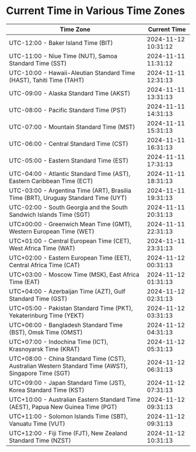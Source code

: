 # Current Time in Various Time Zones

| Time Zone | Current Time |
|-----------|--------------|
| UTC-12:00 - Baker Island Time (BIT) | 2024-11-12 10:31:12 |
| UTC-11:00 - Niue Time (NUT), Samoa Standard Time (SST) | 2024-11-11 11:31:12 |
| UTC-10:00 - Hawaii-Aleutian Standard Time (HAST), Tahiti Time (TAHT) | 2024-11-11 12:31:13 |
| UTC-09:00 - Alaska Standard Time (AKST) | 2024-11-11 13:31:13 |
| UTC-08:00 - Pacific Standard Time (PST) | 2024-11-11 14:31:13 |
| UTC-07:00 - Mountain Standard Time (MST) | 2024-11-11 15:31:13 |
| UTC-06:00 - Central Standard Time (CST) | 2024-11-11 16:31:13 |
| UTC-05:00 - Eastern Standard Time (EST) | 2024-11-11 17:31:13 |
| UTC-04:00 - Atlantic Standard Time (AST), Eastern Caribbean Time (ECT) | 2024-11-11 18:31:13 |
| UTC-03:00 - Argentina Time (ART), Brasília Time (BRT), Uruguay Standard Time (UYT) | 2024-11-11 19:31:13 |
| UTC-02:00 - South Georgia and the South Sandwich Islands Time (SGT) | 2024-11-11 20:31:13 |
| UTC±00:00 - Greenwich Mean Time (GMT), Western European Time (WET) | 2024-11-11 22:31:13 |
| UTC+01:00 - Central European Time (CET), West Africa Time (WAT) | 2024-11-11 23:31:13 |
| UTC+02:00 - Eastern European Time (EET), Central Africa Time (CAT) | 2024-11-12 00:31:13 |
| UTC+03:00 - Moscow Time (MSK), East Africa Time (EAT) | 2024-11-12 01:31:13 |
| UTC+04:00 - Azerbaijan Time (AZT), Gulf Standard Time (GST) | 2024-11-12 02:31:13 |
| UTC+05:00 - Pakistan Standard Time (PKT), Yekaterinburg Time (YEKT) | 2024-11-12 03:31:13 |
| UTC+06:00 - Bangladesh Standard Time (BST), Omsk Time (OMST) | 2024-11-12 04:31:13 |
| UTC+07:00 - Indochina Time (ICT), Krasnoyarsk Time (KRAT) | 2024-11-12 05:31:13 |
| UTC+08:00 - China Standard Time (CST), Australian Western Standard Time (AWST), Singapore Time (SGT) | 2024-11-12 06:31:13 |
| UTC+09:00 - Japan Standard Time (JST), Korea Standard Time (KST) | 2024-11-12 07:31:13 |
| UTC+10:00 - Australian Eastern Standard Time (AEST), Papua New Guinea Time (PGT) | 2024-11-12 09:31:13 |
| UTC+11:00 - Solomon Islands Time (SBT), Vanuatu Time (VUT) | 2024-11-12 09:31:13 |
| UTC+12:00 - Fiji Time (FJT), New Zealand Standard Time (NZST) | 2024-11-12 10:31:13 |
